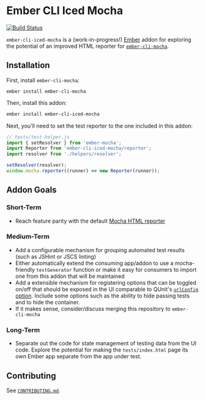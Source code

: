 # Ember CLI Iced Mocha

[![Build Status](https://travis-ci.org/SaladFork/ember-cli-iced-mocha.svg?branch=master)](https://travis-ci.org/SaladFork/ember-cli-iced-mocha)

`ember-cli-iced-mocha` is a (work-in-progress!) [Ember](http://www.emberjs.com/) addon for exploring the potential of an improved HTML reporter for [`ember-cli-mocha`](https://github.com/switchfly/ember-cli-mocha).

## Installation

First, install `ember-cli-mocha`:
```
ember install ember-cli-mocha
```

Then, install this addon:
```bash
ember install ember-cli-iced-mocha
```

Next, you'll need to set the test reporter to the one included in this addon:
```javascript
// tests/test-helper.js
import { setResolver } from 'ember-mocha';
import Reporter from 'ember-cli-iced-mocha/reporter';
import resolver from './helpers/resolver';

setResolver(resolver);
window.mocha.reporter((runner) => new Reporter(runner));
```

## Addon Goals

### Short-Term

 * Reach feature parity with the default [Mocha HTML reporter](https://mochajs.org/#html)

### Medium-Term

 * Add a configurable mechanism for grouping automated test results (such as JSHint or JSCS linting)
 * Either automatically extend the consuming app/addon to use a mocha-friendly `testGenerator` function or make it easy for consumers to import one from this addon that will be maintained
 * Add a extensible mechanism for registering options that can be toggled on/off that should be exposed in the UI comparable to QUnit's [`urlConfig` option](https://api.qunitjs.com/QUnit.config/). Include some options such as the ability to hide passing tests and to hide the container. 
 * If it makes sense, consider/discuss merging this repository to `ember-cli-mocha`

### Long-Term
 * Separate out the code for state management of testing data from the UI code. Explore the potential for making the `tests/index.html` page its own Ember app separate from the app under test.

## Contributing
See [`CONTRIBUTING.md`](https://github.com/SaladFork/ember-cli-iced-mocha/blob/master/CONTRIBUTING.md).
